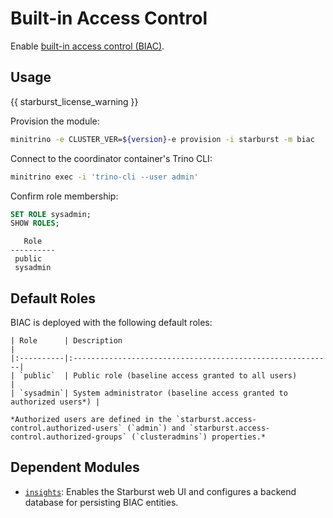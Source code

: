 # Built-in Access Control

Enable [built-in access control
(BIAC)](https://docs.starburst.io/latest/security/biac-overview.html).

## Usage

{{ starburst_license_warning }}

Provision the module:

```sh
minitrino -e CLUSTER_VER=${version}-e provision -i starburst -m biac
```

Connect to the coordinator container's Trino CLI:

```sh
minitrino exec -i 'trino-cli --user admin'
```

Confirm role membership:

```sql
SET ROLE sysadmin;
SHOW ROLES;
```

```text
   Role   
----------
 public   
 sysadmin 
```

## Default Roles

BIAC is deployed with the following default roles:

```{table}
| Role      | Description                                                |
|:----------|:----------------------------------------------------------|
| `public`  | Public role (baseline access granted to all users)         |
| `sysadmin`| System administrator (baseline access granted to authorized users*) |
```

```{note}
*Authorized users are defined in the `starburst.access-control.authorized-users` (`admin`) and `starburst.access-control.authorized-groups` (`clusteradmins`) properties.*
```

## Dependent Modules

- [`insights`](../admin/insights.md#insights): Enables the Starburst web UI and
  configures a backend database for persisting BIAC entities.

